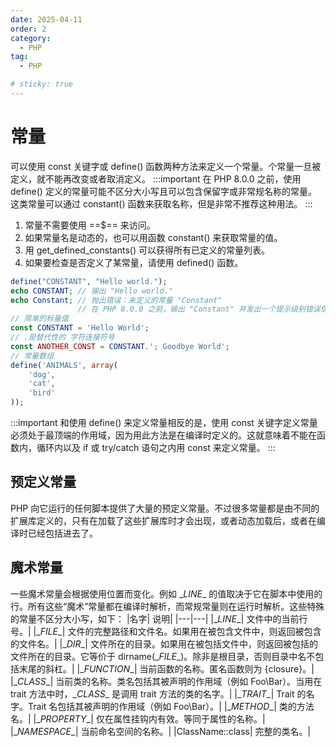 ```yaml
---
date: 2025-04-11
order: 2
category:
  - PHP
tag:
  - PHP

# sticky: true
---
```


# 常量
可以使用 const 关键字或 define() 函数两种方法来定义一个常量。个常量一旦被定义，就不能再改变或者取消定义。
:::important
在 PHP 8.0.0 之前，使用 define() 定义的常量可能不区分大小写且可以包含保留字或非常规名称的常量。
这类常量可以通过 constant() 函数来获取名称，但是非常不推荐这种用法。
:::
1. 常量不需要使用 ==$== 来访问。
2. 如果常量名是动态的，也可以用函数 constant() 来获取常量的值。
3. 用 get_defined_constants() 可以获得所有已定义的常量列表。
4. 如果要检查是否定义了某常量，请使用 defined() 函数。
```php
define("CONSTANT", "Hello world.");
echo CONSTANT; // 输出 "Hello world."
echo Constant; // 抛出错误：未定义的常量 "Constant"
               // 在 PHP 8.0.0 之前，输出 "Constant" 并发出一个提示级别错误信息
// 简单的标量值
const CONSTANT = 'Hello World';
// .是替代性的 字符连接符号
const ANOTHER_CONST = CONSTANT.'; Goodbye World';
// 常量数组
define('ANIMALS', array(
    'dog',
    'cat',
    'bird'
));
```
:::important
和使用 define() 来定义常量相反的是，使用 const 关键字定义常量必须处于最顶端的作用域，因为用此方法是在编译时定义的。这就意味着不能在函数内，循环内以及 if 或 try/catch 语句之内用 const 来定义常量。
:::

## 预定义常量
PHP 向它运行的任何脚本提供了大量的预定义常量。不过很多常量都是由不同的扩展库定义的，只有在加载了这些扩展库时才会出现，或者动态加载后，或者在编译时已经包括进去了。


## 魔术常量
一些魔术常量会根据使用位置而变化。例如 \__LINE__ 的值取决于它在脚本中使用的行。所有这些“魔术”常量都在编译时解析，而常规常量则在运行时解析。这些特殊的常量不区分大小写，如下：
|名字|	说明|
|---|---|
|\__LINE__|	文件中的当前行号。|
|\__FILE__|	文件的完整路径和文件名。如果用在被包含文件中，则返回被包含的文件名。|
|\__DIR__|	文件所在的目录。如果用在被包括文件中，则返回被包括的文件所在的目录。它等价于 dirname(\__FILE__)。除非是根目录，否则目录中名不包括末尾的斜杠。|
|\__FUNCTION__|	当前函数的名称。匿名函数则为 {closure}。|
|\__CLASS__|	当前类的名称。类名包括其被声明的作用域（例如 Foo\Bar）。当用在 trait 方法中时，\__CLASS__ 是调用 trait 方法的类的名字。|
|\__TRAIT__|	Trait 的名字。Trait 名包括其被声明的作用域（例如 Foo\Bar）。|
|\__METHOD__|	类的方法名。|
|\__PROPERTY__|	仅在属性挂钩内有效。等同于属性的名称。|
|\__NAMESPACE__|	当前命名空间的名称。|
|ClassName::class|	完整的类名。|